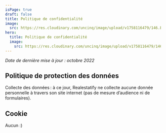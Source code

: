 ```yaml
---
isPage: true
draft: false
title: Politique de confidentialité
image:
  src: https://res.cloudinary.com/uncinq/image/upload/v1758116479/146.Erasing_hrxo4s.svg
hero:
  title: Politique de confidentialité
  image:
    src: https://res.cloudinary.com/uncinq/image/upload/v1758116479/146.Erasing_hrxo4s.svg
---
```

*Date de dernière mise à jour : octobre 2022*

## Politique de protection des données
Collecte des données : à ce jour, Realestatify ne collecte aucune donnée personnelle à travers son site internet (pas de mesure d’audience ni de formulaires).

## Cookie
Aucun :)